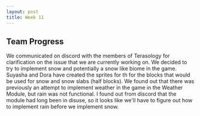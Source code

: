 ```yaml
---
layout: post
title: Week 11
---
```


## Team Progress
We communicated on discord with the members of Terasology for clarification on the issue that we are currently working on.
We decided to try to implement snow and potentially a snow like biome in the game. Suyasha and Dora have created the sprites for th
for the blocks that would be used for snow and snow slabs (half blocks). We found out that there was previously an attempt
to implement weather in the game in the Weather Module, but rain was not functional. I found out from discord that the module
had long been in disuse, so it looks like we'll have to figure out how to implement rain before we implement snow.
